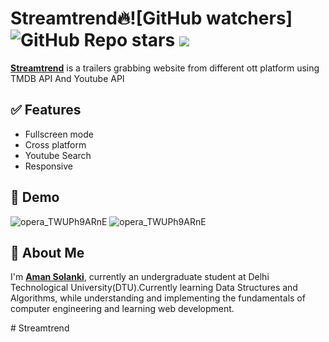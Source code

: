
# Streamtrend🔥![GitHub watchers] ![GitHub Repo stars](https://img.shields.io/github/stars/Aman12305/OTT-platform?style=social) ![](https://visitor-badge.glitch.me/badge?page_id=Aman12305/OTT-platform")


**[Streamtrend](https://streamtrend.netlify.app/)** is a trailers grabbing website from different ott platform using TMDB API And Youtube API


## ✅ Features

- Fullscreen mode
- Cross platform
- Youtube Search
- Responsive
## 🐣 Demo

![opera_TWUPh9ARnE](https://user-images.githubusercontent.com/93370526/168461415-e20c2097-5c5b-4973-be0c-4ae8d867445e.png)
![opera_TWUPh9ARnE](https://user-images.githubusercontent.com/93370526/168461252-249c52a3-f064-4342-ba5c-830d81bd975a.png)

## 🚀 About Me
I'm **[Aman Solanki](https://bit.ly/amansolankiportfolio)**, currently an undergraduate student at Delhi Technological University(DTU).Currently learning Data Structures and Algorithms, while understanding and implementing the fundamentals of computer engineering and learning web development.

#   S t r e a m t r e n d  
 